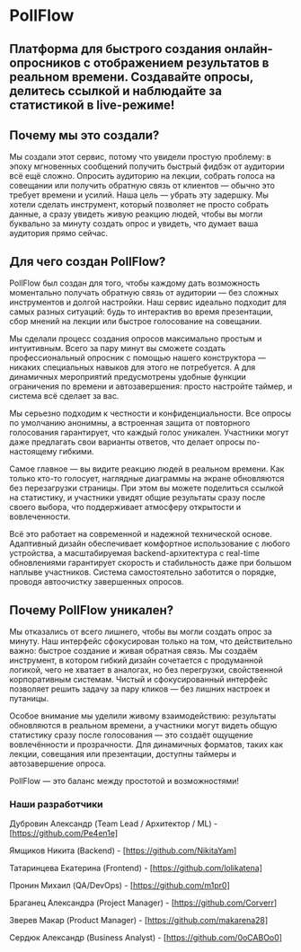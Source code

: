 # PollFlow

## Платформа для быстрого создания онлайн-опросников с отображением результатов в реальном времени. Создавайте опросы, делитесь ссылкой и наблюдайте за статистикой в live-режиме!


## Почему мы это создали?
Мы создали этот сервис, потому что увидели простую проблему: в эпоху мгновенных сообщений получить быстрый фидбэк от аудитории всё ещё сложно. Опросить аудиторию на лекции, собрать голоса на совещании или получить обратную связь от клиентов — обычно это требует времени и усилий.
Наша цель — убрать эту задершку. Мы хотели сделать инструмент, который позволяет не просто собрать данные, а сразу увидеть живую реакцию людей, чтобы вы могли буквально за минуту создать опрос и увидеть, что думает ваша аудитория прямо сейчас.


## Для чего создан PollFlow?

PollFlow был создан для того, чтобы каждому дать возможность моментально получать обратную связь от аудитории — без сложных инструментов и долгой настройки. Наш сервис идеально подходит для самых разных ситуаций: будь то интерактив во время презентации, сбор мнений на лекции или быстрое голосование на совещании.

Мы сделали процесс создания опросов максимально простым и интуитивным. Всего за пару минут вы сможете создать профессиональный опросник с помощью нашего конструктора — никаких специальных навыков для этого не потребуется. А для динамичных мероприятий предусмотрены удобные функции ограничения по времени и автозавершения: просто настройте таймер, и система всё сделает за вас.

Мы серьезно подходим к честности и конфиденциальности. Все опросы по умолчанию анонимны, а встроенная защита от повторного голосования гарантирует, что каждый голос уникален. Участники могут даже предлагать свои варианты ответов, что делает опросы по-настоящему гибкими.

Самое главное — вы видите реакцию людей в реальном времени.
Как только кто-то голосует, наглядные диаграммы на экране обновляются без перезагрузки страницы. При этом вы можете поделиться ссылкой на статистику, и участники увидят общие результаты сразу после своего выбора, что поддерживает атмосферу открытости и вовлеченности.

Всё это работает на современной и надежной технической основе. Адаптивный дизайн обеспечивает комфортное использование с любого устройства, а масштабируемая backend-архитектура с real-time обновлениями гарантирует скорость и стабильность даже при большом наплыве участников. Система самостоятельно заботится о порядке, проводя автоочистку завершенных опросов.


## Почему PollFlow уникален?
Мы отказались от всего лишнего, чтобы вы могли создать опрос за минуту. Наш интерфейс сфокусирован только на том, что действительно важно: быстрое создание и живая обратная связь. Мы создаём инструмент, в котором гибкий дизайн сочетается с продуманной логикой, чего не хватает в аналогах, но без перегрузки, свойственной корпоративным системам. Чистый и сфокусированный интерфейс позволяет решить задачу за пару кликов — без лишних настроек и путаницы.

Особое внимание мы уделили живому взаимодействию: результаты обновляются в реальном времени, а участники могут видеть общую статистику сразу после голосования — это создаёт ощущение вовлечённости и прозрачности. Для динамичных форматов, таких как лекции, совещания или презентации, доступны таймеры и автозавершение опроса.

PollFlow — это баланс между простотой и возможностями!


### Наши разработчики

Дубровин Александр (Team Lead / Архитектор / ML) - [https://github.com/Pe4en1e]

Ямщиков Никита (Backend) - [https://github.com/NikitaYam]

Татаринцева Екатерина (Frontend) - [https://github.com/lolikatena]

Пронин Михаил (QA/DevOps) - [https://github.com/m1pr0]

Браганец Александра (Project Manager) - [https://github.com/Corverr]

Зверев Макар (Product Manager) - [https://github.com/makarena28]

Сердюк Александр (Business Analyst) - [https://github.com/0oCABOo0]
